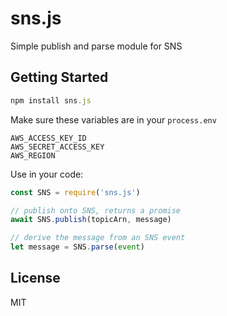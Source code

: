 
# sns.js

  Simple publish and parse module for SNS

## Getting Started

```js
npm install sns.js
```

Make sure these variables are in your `process.env`

```
AWS_ACCESS_KEY_ID
AWS_SECRET_ACCESS_KEY
AWS_REGION
```

Use in your code:

```js
const SNS = require('sns.js')

// publish onto SNS, returns a promise
await SNS.publish(topicArn, message)

// derive the message from an SNS event
let message = SNS.parse(event)
```

## License

MIT
